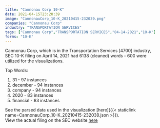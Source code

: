 ```yaml
---
title: "Cannonau Corp 10-K"
date: 2021-04-15T23:20:39
image: "CannonauCorp_10-K_20210415-232039.png"
companies: "Cannonau Corp"
industry: "TRANSPORTATION SERVICES"
tags: ["Cannonau Corp","TRANSPORTATION SERVICES","04-14-2021","10-K"]
forms: "10-K"
---
```

Cannonau Corp, which is in the Transportation Services [4700] industry, SEC 10-K filing on April 14, 2021 had 6138 (cleaned) words - 600 were utilized for the visualizations.

Top Words:
1. 31 - 97 instances
2. december - 94 instances
3. company - 94 instances
4. 2020 - 83 instances
5. financial - 83 instances


See the parsed data used in the visualization [here]({{< staticlink name=CannonauCorp_10-K_20210415-232039.json >}}).  
View the actual filing on the SEC website [here](https://www.sec.gov/Archives/edgar/data/1410187/0000745543-21-000009.txt)